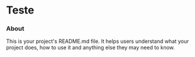 Teste
=====

### About

This is your project's README.md file. It helps users understand what your
project does, how to use it and anything else they may need to know.